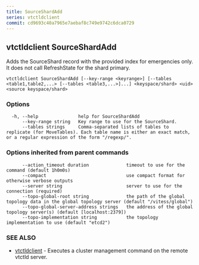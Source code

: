 ```yaml
---
title: SourceShardAdd
series: vtctldclient
commit: cd9693c40a7965e7aebaf8c749e9742c6dca0729
---
```

## vtctldclient SourceShardAdd

Adds the SourceShard record with the provided index for emergencies only. It does not call RefreshState for the shard primary.

```
vtctldclient SourceShardAdd [--key-range <keyrange>] [--tables <table1,table2,...> [--tables <table3,...>]...] <keyspace/shard> <uid> <source keyspace/shard>
```

### Options

```
  -h, --help               help for SourceShardAdd
      --key-range string   Key range to use for the SourceShard.
      --tables strings     Comma-separated lists of tables to replicate (for MoveTables). Each table name is either an exact match, or a regular expression of the form "/regexp/".
```

### Options inherited from parent commands

```
      --action_timeout duration              timeout to use for the command (default 1h0m0s)
      --compact                              use compact format for otherwise verbose outputs
      --server string                        server to use for the connection (required)
      --topo-global-root string              the path of the global topology data in the global topology server (default "/vitess/global")
      --topo-global-server-address strings   the address of the global topology server(s) (default [localhost:2379])
      --topo-implementation string           the topology implementation to use (default "etcd2")
```

### SEE ALSO

* [vtctldclient](../)	 - Executes a cluster management command on the remote vtctld server.

